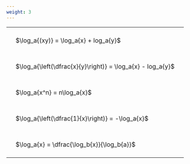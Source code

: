 ```yaml
---
weight: 3
---
```


<style type="text/css">
#T_c50bd th.col_heading {
  text-align: left;
  font-size: 1em;
}
#T_c50bd td {
  text-align: left;
  font-size: 1em;
  padding: 1.5em;
}
</style>
<table id="T_c50bd">
  <thead>
  </thead>
  <tbody>
    <tr>
      <td id="T_c50bd_row0_col0" class="data row0 col0" >$\log_a{(xy)} = \log_a{x} + log_a{y}$</td>
    </tr>
    <tr>
      <td id="T_c50bd_row1_col0" class="data row1 col0" >$\log_a{\left(\dfrac{x}{y}\right)} = \log_a{x} - log_a{y}$</td>
    </tr>
    <tr>
      <td id="T_c50bd_row2_col0" class="data row2 col0" >$\log_a{x^n} = n\log_a{x}$</td>
    </tr>
    <tr>
      <td id="T_c50bd_row3_col0" class="data row3 col0" >$\log_a{\left(\dfrac{1}{x}\right)} = -\log_a{x}$</td>
    </tr>
    <tr>
      <td id="T_c50bd_row4_col0" class="data row4 col0" >$\log_a{x} = \dfrac{\log_b{x}}{\log_b{a}}$</td>
    </tr>
  </tbody>
</table>
